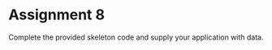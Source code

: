 Assignment 8
============

Complete the provided skeleton code and supply your application with data.
